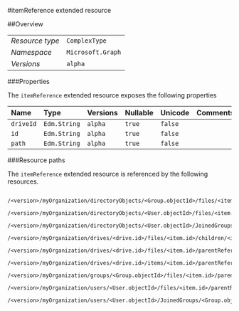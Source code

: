 #itemReference extended resource

 



##Overview

|  |  | 
| :-- | :-- | 
| _Resource type_ | `ComplexType` | 
| _Namespace_ | `Microsoft.Graph` | 
| _Versions_ | `alpha` | 


###Properties

The `itemReference` extended resource exposes the following properties 

| Name | Type | Versions | Nullable | Unicode | Comments | 
| :-- | :-- | :-- | :-- | :-- | :-- | 
| `driveId` | `Edm.String` | `alpha` | `true` | `false` |  | 
| `id` | `Edm.String` | `alpha` | `true` | `false` |  | 
| `path` | `Edm.String` | `alpha` | `true` | `false` |  | 


###Resource paths

The `itemReference` extended resource is referenced by the following resources. 

```
	/<version>/myOrganization/directoryObjects/<Group.objectId>/files/<item.id>/parentReference
	/<version>/myOrganization/directoryObjects/<User.objectId>/files/<item.id>/parentReference
	/<version>/myOrganization/directoryObjects/<User.objectId>/JoinedGroups/<Group.objectId>/files/<item.id>/parentReference
	/<version>/myOrganization/drives/<drive.id>/files/<item.id>/children/<item.id>/parentReference
	/<version>/myOrganization/drives/<drive.id>/files/<item.id>/parentReference
	/<version>/myOrganization/drives/<drive.id>/items/<item.id>/parentReference
	/<version>/myOrganization/groups/<Group.objectId>/files/<item.id>/parentReference
	/<version>/myOrganization/users/<User.objectId>/files/<item.id>/parentReference
	/<version>/myOrganization/users/<User.objectId>/JoinedGroups/<Group.objectId>/files/<item.id>/parentReference
```





<!-- {
"type": "#page.annotation",
"tocPath": "ComplexType/itemReference",
"section": "documentation"
} -->